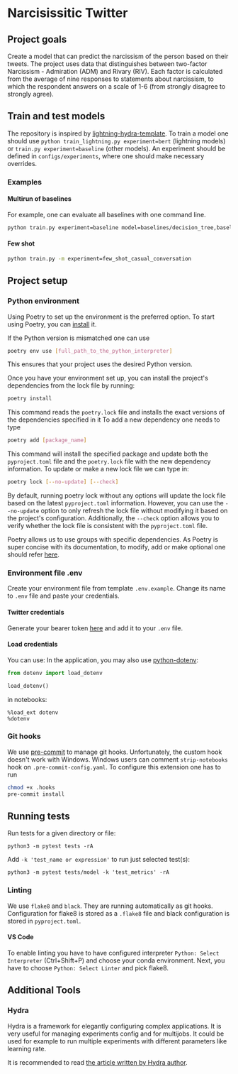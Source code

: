 # Narcisissitic Twitter

## Project goals

Create a model that can predict the narcissism of the person based on their tweets. The project uses data that distinguishes between two-factor Narcissism - Admiration (ADM) and Rivary (RIV). Each factor is calculated from the average of nine responses to statements about narcissism, to which the respondent answers on a scale of 1-6 (from strongly disagree to strongly agree).

## Train and test models
The repository is inspired by [lightning-hydra-template](https://github.com/ashleve/lightning-hydra-template). To train a model one should use `python train_lightning.py experiment=bert` (lightning models) or `train.py experiment=baseline` (other models). An experiment should be defined in `configs/experiments`, where one should make necessary overrides.

### Examples
#### Multirun of baselines
For example, one can evaluate all baselines with one command line.
```sh
python train.py experiment=baseline model=baselines/decision_tree,baselines/gradient_boosting,baselines/mlp,baselines/random_forest,baselines/svr seed=42,43,44,45,46 -m
```

#### Few shot
```sh
python train.py -m experiment=few_shot_casual_conversation
```

## Project setup

### Python environment
Using Poetry to set up the environment is the preferred option. 
To start using Poetry, you can [install](https://python-poetry.org/docs/#installing-with-the-official-installer) it.

If the Python version is mismatched one can use 
```sh
poetry env use [full_path_to_the_python_interpreter]
```
This ensures that your project uses the desired Python version.

Once you have your environment set up, you can install the project's dependencies from the lock file by running:
```sh
poetry install
```
This command reads the `poetry.lock` file and installs the exact versions of the dependencies specified in it
To add a new dependency one needs to type
```sh
poetry add [package_name]
```
This command will install the specified package and update both the `pyproject.toml` file and the `poetry.lock` file with the new dependency information.
To update or make a new lock file we can type in:
```sh
poetry lock [--no-update] [--check]
```
By default, running poetry lock without any options will update the lock file based on the latest `pyproject.toml` information. However, you can use the `--no-update` option to only refresh the lock file without modifying it based on the project's configuration. Additionally, the `--check` option allows you to verify whether the lock file is consistent with the `pyproject.toml` file.

Poetry allows us to use groups with specific dependencies. As Poetry is super concise with its documentation, to modify, add or make optional one should refer [here](https://python-poetry.org/docs/master/managing-dependencies/).

### Environment file .env
Create your environment file from template `.env.example`. Change its name to `.env` file and paste your credentials.

#### Twitter credentials
Generate your bearer token [here](https://developer.twitter.com/en/portal/dashboard) and add it to your `.env` file.

#### Load credentials
You can use:
In the application, you may also use [python-dotenv](https://pypi.org/project/python-dotenv/):
```python
from dotenv import load_dotenv

load_dotenv()
```
in notebooks:
```jupyter
%load_ext dotenv
%dotenv
```

### Git hooks
We use [pre-commit](https://pre-commit.com/) to manage git hooks. Unfortunately, the custom hook doesn't work with Windows.
Windows users can comment `strip-notebooks` hook on `.pre-commit-config.yaml`.
To configure this extension one has to run
```sh
chmod +x .hooks
pre-commit install
```

## Running tests
Run tests for a given directory or file:
```
python3 -m pytest tests -rA
```
Add `-k 'test_name or expression'` to run just selected test(s):
```
python3 -m pytest tests/model -k 'test_metrics' -rA
```

### Linting
We use `flake8` and `black`. They are running automatically as git hooks.
Configuration for flake8 is stored as a `.flake8` file and black configuration is stored in `pyproject.toml`.

#### VS Code
To enable linting you have to have configured interpreter 
```Python: Select Interpreter``` (Ctrl+Shift+P) and choose your conda environment. Next, you have to choose ```Python: Select Linter``` and pick flake8.  

## Additional Tools
### Hydra
Hydra is a framework for elegantly configuring complex applications. It is very useful for managing experiments config and for multijobs.
It could be used for example to run multiple experiments with different parameters like learning rate.

It is recommended to read [the article written by Hydra author](https://medium.com/pytorch/hydra-a-fresh-look-at-configuration-for-machine-learning-projects-50583186b710).